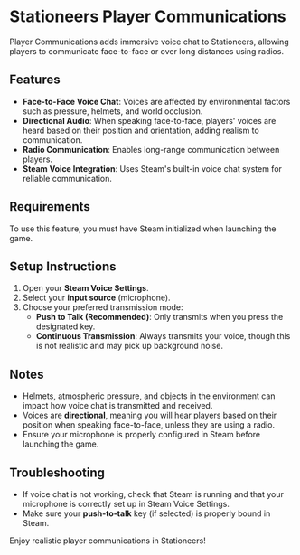 # Stationeers Player Communications

Player Communications adds immersive voice chat to Stationeers, allowing players to communicate face-to-face or over long distances using radios.

## Features
- **Face-to-Face Voice Chat**: Voices are affected by environmental factors such as pressure, helmets, and world occlusion.
- **Directional Audio**: When speaking face-to-face, players' voices are heard based on their position and orientation, adding realism to communication.
- **Radio Communication**: Enables long-range communication between players.
- **Steam Voice Integration**: Uses Steam's built-in voice chat system for reliable communication.

## Requirements
To use this feature, you must have Steam initialized when launching the game.

## Setup Instructions
1. Open your **Steam Voice Settings**.
2. Select your **input source** (microphone).
3. Choose your preferred transmission mode:
   - **Push to Talk (Recommended)**: Only transmits when you press the designated key.
   - **Continuous Transmission**: Always transmits your voice, though this is not realistic and may pick up background noise.

## Notes
- Helmets, atmospheric pressure, and objects in the environment can impact how voice chat is transmitted and received.
- Voices are **directional**, meaning you will hear players based on their position when speaking face-to-face, unless they are using a radio.
- Ensure your microphone is properly configured in Steam before launching the game.

## Troubleshooting
- If voice chat is not working, check that Steam is running and that your microphone is correctly set up in Steam Voice Settings.
- Make sure your **push-to-talk** key (if selected) is properly bound in Steam.

Enjoy realistic player communications in Stationeers!

